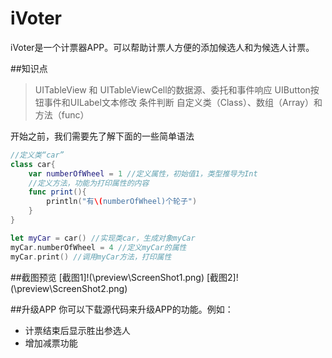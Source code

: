 iVoter
========
iVoter是一个计票器APP。可以帮助计票人方便的添加候选人和为候选人计票。

##知识点
> UITableView 和 UITableViewCell的数据源、委托和事件响应
> UIButton按钮事件和UILabel文本修改
> 条件判断
> 自定义类（Class）、数组（Array）和方法（func）

开始之前，我们需要先了解下面的一些简单语法
```swift
//定义类“car”
class car{
    var numberOfWheel = 1 //定义属性，初始值1，类型推导为Int
    //定义方法，功能为打印属性的内容
    func print(){
        println("有\(numberOfWheel)个轮子")
    }
}

let myCar = car() //实现类car，生成对象myCar
myCar.numberOfWheel = 4 //定义myCar的属性
myCar.print() //调用myCar方法，打印属性
```

##截图预览
[截图1]!(\preview\ScreenShot1.png)
[截图2]!(\preview\ScreenShot2.png)

##升级APP
  你可以下载源代码来升级APP的功能。例如：

- 计票结束后显示胜出参选人
- 增加减票功能